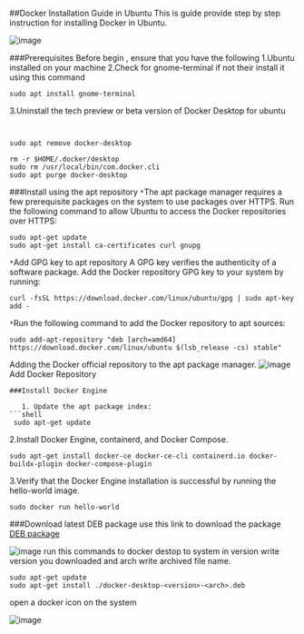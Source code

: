 ##Docker Installation Guide in Ubuntu
This is guide provide step by step instruction for installing Docker in Ubuntu.

![image](https://1000logos.net/wp-content/uploads/2021/11/Docker-Logo-2013-500x281.png)

###Prerequisites
Before begin , ensure that you have the following
1.Ubuntu installed on your machine 
2.Check for gnome-terminal if not their install it using this command
```shell
sudo apt install gnome-terminal
```
3.Uninstall the tech preview or beta version of Docker Desktop for ubuntu
```shell


sudo apt remove docker-desktop
```

```shell
rm -r $HOME/.docker/desktop
sudo rm /usr/local/bin/com.docker.cli
sudo apt purge docker-desktop
```
###Install using the apt repository
`*`The apt package manager requires a few prerequisite packages on the system to use packages over HTTPS. Run the following command to allow Ubuntu to access the Docker repositories over HTTPS:
```shell
sudo apt-get update
sudo apt-get install ca-certificates curl gnupg
```
 `*`Add GPG key to apt repository
A GPG key verifies the authenticity of a software package. Add the Docker repository GPG key to your system by running:
```shell
curl -fsSL https://download.docker.com/linux/ubuntu/gpg | sudo apt-key add -
```

`*`Run the following command to add the Docker repository to apt sources:
```shell
sudo add-apt-repository "deb [arch=amd64] https://download.docker.com/linux/ubuntu $(lsb_release -cs) stable"
```
Adding the Docker official repository to the apt package manager.
![image](https://phoenixnap.com/kb/wp-content/uploads/2022/10/add-docker-official-repository-to-apt.png)
 Add Docker Repository

```
###Install Docker Engine

   1. Update the apt package index:
```shell
 sudo apt-get update
```
2.Install Docker Engine, containerd, and Docker Compose.

```shell
sudo apt-get install docker-ce docker-ce-cli containerd.io docker-buildx-plugin docker-compose-plugin
```
3.Verify that the Docker Engine installation is successful by running the hello-world image.
```shell
sudo docker run hello-world
```
###Download latest DEB package
use this link to download the package
[DEB package](https://docs.docker.com/desktop/install/ubuntu/)

![image](https://phoenixnap.com/kb/wp-content/uploads/2022/10/create-a-test-container-with-docker.png)
run this commands to docker destop to system
in version write version you downloaded and arch write archived file name.
```shell
sudo apt-get update
sudo apt-get install ./docker-desktop-<version>-<arch>.deb
```
open a docker icon on the system

![image](https://res.cloudinary.com/practicaldev/image/fetch/s--eUI8XeV6--/c_limit%2Cf_auto%2Cfl_progressive%2Cq_auto%2Cw_880/https://dev-to-uploads.s3.amazonaws.com/uploads/articles/49x491yt6f2esenrd4er.png)


[def]: https://docs.docker.com/desktop/install/ubuntu/